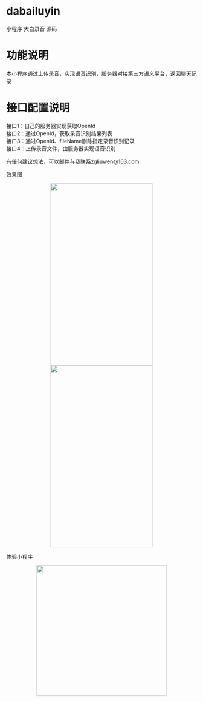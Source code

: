 # dabailuyin
小程序 大白录音 源码

# 功能说明
本小程序通过上传录音，实现语音识别，服务器对接第三方语义平台，返回聊天记录

# 接口配置说明  
接口1：自己的服务器实现获取OpenId  
接口2：通过OpenId，获取录音识别结果列表  
接口3：通过OpenId、fileName删除指定录音识别记录  
接口4：上传录音文件，由服务器实现语音识别
    
有任何建议想法，可以邮件与我联系zgliuwen@163.com  
  
效果图  
<div align=center><img width="270" height="480" src="https://github.com/zgliuwen/dabailuyin/blob/master/screenshot/%E5%9B%BE%E7%89%871.png"/></div>  
<div align=center><img width="270" height="480" src="https://github.com/zgliuwen/dabailuyin/blob/master/screenshot/%E5%9B%BE%E7%89%872.png"/></div>  

  
  
体验小程序  
<div align=center><img width="344" height="344" src="https://github.com/zgliuwen/dabailuyin/blob/master/screenshot/%E5%9B%BE%E7%89%873.jpg"/></div>
